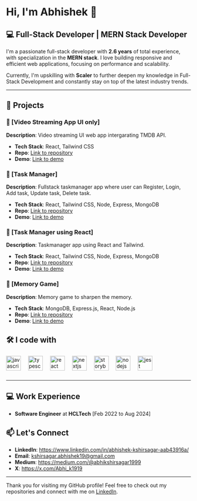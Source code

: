 # Hi, I'm Abhishek 👋

## 💻 Full-Stack Developer | MERN Stack Developer

I'm a passionate full-stack developer with **2.6 years** of total experience, with specialization in the **MERN stack**. I love building responsive and efficient web applications, focusing on performance and scalability.

Currently, I'm upskilling with **Scaler** to further deepen my knowledge in Full-Stack Development and constantly stay on top of the latest industry trends.

---

## 🚀 Projects

### 🎯 [Video Streaming App UI only]
**Description**: Video streaming UI web app intergarating TMDB API.
- **Tech Stack**: React, Tailwind CSS
- **Repo**: [Link to repository](https://github.com/abhiskshirsagar19/Video_Streaming_App)
- **Demo**: [Link to demo](https://video-streaming-app-rosy.vercel.app/)

### 🎯 [Task Manager]
**Description**: Fullstack taskmanager app where user can Register, Login, Add task, Update task, Delete task.
- **Tech Stack**: React, Tailwind CSS, Node, Express, MongoDB
- **Repo**: [Link to repository](https://github.com/abhiskshirsagar19/MERN-stack-Todo-App)
- **Demo**: [Link to demo](https://mern-stack-todo-app-rouge.vercel.app/login)
    
### 🎯 [Task Manager using React]
**Description**: Taskmanager app using React and Tailwind.
- **Tech Stack**: React, Tailwind CSS, Node, Express, MongoDB
- **Repo**: [Link to repository](https://github.com/abhiskshirsagar19/Task-Manager-App)
- **Demo**: [Link to demo](https://task-manager-app-weld.vercel.app/)
    
### 🎯 [Memory Game]
**Description**: Memory game to sharpen the memory.
- **Tech Stack**: MongoDB, Express.js, React, Node.js
- **Repo**: [Link to repository](https://github.com/abhiskshirsagar19/Memory-Game)
- **Demo**: [Link to demo](https://memory-game-eta-drab.vercel.app/)

## 🛠️ I code with

###

<div align="left">
  <img src="https://cdn.jsdelivr.net/gh/devicons/devicon/icons/javascript/javascript-original.svg" height="40" alt="javascript logo"  />
  <img width="12" />
  <img src="https://cdn.jsdelivr.net/gh/devicons/devicon/icons/typescript/typescript-original.svg" height="40" alt="typescript logo"  />
  <img width="12" />
  <img src="https://cdn.jsdelivr.net/gh/devicons/devicon/icons/react/react-original.svg" height="40" alt="react logo"  />
  <img width="12" />
  <img src="https://cdn.jsdelivr.net/gh/devicons/devicon/icons/nextjs/nextjs-original.svg" height="40" alt="nextjs logo"  />
  <img width="12" />
  <img src="https://cdn.jsdelivr.net/gh/devicons/devicon/icons/storybook/storybook-original.svg" height="40" alt="storybook logo"  />
  <img width="12" />
  <img src="https://cdn.jsdelivr.net/gh/devicons/devicon/icons/nodejs/nodejs-original.svg" height="40" alt="nodejs logo"  />
  <img width="12" />
  <img src="https://cdn.jsdelivr.net/gh/devicons/devicon/icons/jest/jest-plain.svg" height="40" alt="jest logo"  />
</div>

###
---
## 💻 Work Experience
- **Software Engineer** at **HCLTech** [Feb 2022 to Aug 2024]

## 📫 Let's Connect

- **LinkedIn**: https://www.linkedin.com/in/abhishek-kshirsagar-aab43916a/
- **Email**: kshirsagar.abhishek19@gmail.com
- **Medium**: https://medium.com/@abhikshirsagar1999
- **X**: https://x.com/Abhi_k1919

---

Thank you for visiting my GitHub profile! Feel free to check out my repositories and connect with me on [LinkedIn]( https://www.linkedin.com/in/abhishek-kshirsagar-aab43916a/).
